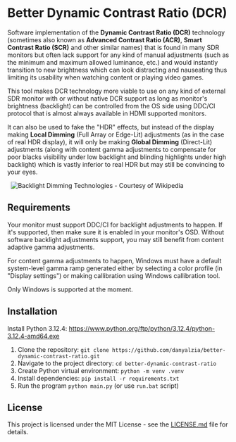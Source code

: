 # Better Dynamic Contrast Ratio (DCR)

Software implementation of the **Dynamic Contrast Ratio (DCR)** technology (sometimes also known as **Advanced Contrast Ratio (ACR)**, **Smart Contrast Ratio (SCR)** and other similar names) that is found in many SDR monitors but often lack support for any kind of manual adjustments (such as the minimum and maximum allowed luminance, etc.) and would instantly transition to new brightness which can look distracting and nauseating thus limiting its usability when watching content or playing video games.

This tool makes DCR technology more viable to use on any kind of external SDR monitor with or without native DCR support as long as monitor's brightness (backlight) can be controlled from the OS side using DDC/CI protocol that is almost always available in HDMI supported monitors.

It can also be used to fake the "HDR" effects, but instead of the display making **Local Dimming** (Full Array or Edge-Lit) adjustments (as in the case of real HDR display), it will only be making **Global Dimming** (Direct-Lit) adjustments (along with content gamma adjustments to compensate for poor blacks visibility under low backlight and blinding highlights under high backlight) which is vastly inferior to real HDR but may still be convincing to your eyes.

&nbsp;
![Backlight Dimming Technologies - Courtesy of Wikipedia](Dimming_Techniques.gif "Backlight Dimming Technologies - Courtesy of Wikipedia")

## Requirements

Your monitor must support DDC/CI for backlight adjustments to happen. If it's supported, then make sure it is enabled in your monitor's OSD. Without software backlight adjustments support, you may still benefit from content adaptive gamma adjustments.

For content gamma adjustments to happen, Windows must have a default system-level gamma ramp generated either by selecting a color profile (in "Display settings") or making callibration using Windows callibration tool.

Only Windows is supported at the moment.

## Installation

Install Python 3.12.4: <https://www.python.org/ftp/python/3.12.4/python-3.12.4-amd64.exe>

1. Clone the repository: `git clone https://github.com/danyalzia/better-dynamic-contrast-ratio.git`
2. Navigate to the project directory: `cd better-dynamic-contrast-ratio`
3. Create Python virtual environment: `python -m venv .venv`
4. Install dependencies: `pip install -r requirements.txt`
5. Run the program `python main.py` (or use `run.bat` script)

## License

This project is licensed under the MIT License - see the [LICENSE.md](LICENSE.md) file for details.
